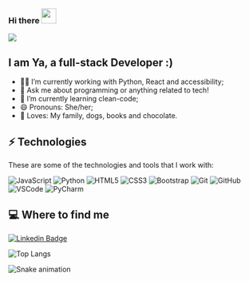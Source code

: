 ### Hi there <img src="https://media.giphy.com/media/hvRJCLFzcasrR4ia7z/giphy.gif" width="30px">

<!--
**YaOliveira/YaOliveira** is a ✨ _special_ ✨ repository because its `README.md` (this file) appears on your GitHub profile.

Here are some ideas to get you started:

- 🔭 I’m currently working on ...
- 🌱 I’m currently learning ...
- 👯 I’m looking to collaborate on ...
- 🤔 I’m looking for help with ...
- 💬 Ask me about ...
- 📫 How to reach me: ...
- 😄 Pronouns: ...
- ⚡ Fun fact: ...
-->

![](https://media.giphy.com/media/arxiLc5EiFhja/giphy.gif)
## I am Ya, a full-stack Developer :)


- 👩‍💻 I’m currently working with Python, React and accessibility;
- 💬 Ask me about programming or anything related to tech!
- 🌱 I’m currently learning clean-code;
- 😄 Pronouns: She/her;
- 🖤 Loves: My family, dogs, books and chocolate.


## ⚡ Technologies

These are some of the technologies and tools that I work with:

![JavaScript](https://img.shields.io/badge/-JavaScript-black?logo=javascript)
![Python](https://img.shields.io/badge/-Python-black?logo=python&logoColor=green)
![HTML5](https://img.shields.io/badge/-HTML5-E34F26?logo=html5&logoColor=white)
![CSS3](https://img.shields.io/badge/-CSS3-1572B6?logo=css3)
![Bootstrap](https://img.shields.io/badge/-Bootstrap-563D7C?logo=bootstrap)
![Git](https://img.shields.io/badge/-Git-black?logo=git)
![GitHub](https://img.shields.io/badge/-GitHub-181717?logo=github)
![VSCode](https://img.shields.io/badge/-VSCode-007ACC?logo=visual-studio-code&logoColor=white)
![PyCharm](https://img.shields.io/badge/-PyCharm-black?logo=pycharm&logoColor=yellowgreen)



## 💻 Where to find me
[![Linkedin Badge](https://img.shields.io/badge/-linkedin-%230077B5?style=for-the-badge&logo=linkedin&logoColor=white)](https://www.linkedin.com/in/yara-oliveira)

![Top Langs](https://github-readme-stats.vercel.app/api/top-langs/?username=YaOliveira&layout=compact)


![Snake animation](https://github.com/yaoliveira/yaoliveira/blob/output/github-contribution-grid-snake.svg)
